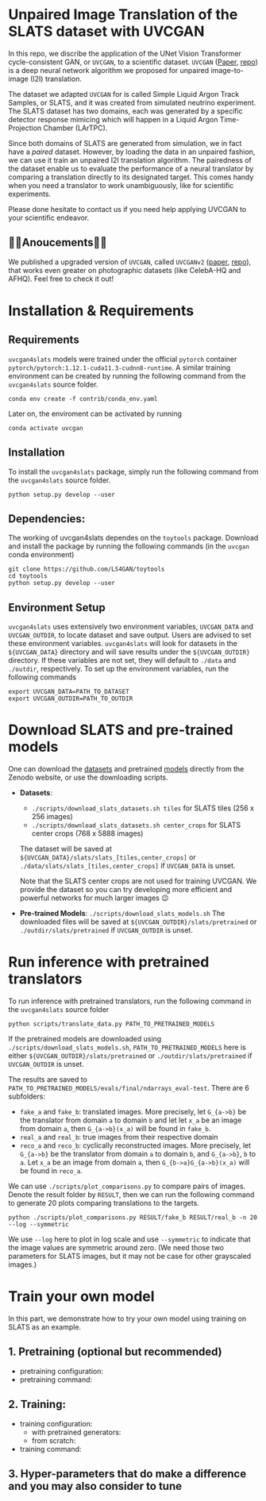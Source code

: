 # Unpaired Image Translation of the SLATS dataset with UVCGAN

In this repo, we discribe the application of the UNet Vision Transformer cycle-consistent GAN, or `UVCGAN`,  to a scientific dataset.
`UVCGAN` ([Paper][uvcgan_paper], [repo][uvcgan_repo]) is a deep neural network algorithm we proposed for unpaired image-to-image (I2I) translation.

The dataset we adapted `UVCGAN` for is called Simple Liquid Argon Track Samples, or SLATS, and it was created from simulated neutrino experiment.
The SLATS dataset has two domains, each was generated by a specific detector response mimicing which will happen in a Liquid Argon Time-Projection Chamber (LArTPC). 

Since both domains of SLATS are generated from simulation, we in fact have a _paired_ dataset. 
However, by loading the data in an unpaired fashion, we can use it train an unpaired I2I translation algorithm. 
The pairedness of the dataset enable us to evaluate the performance of a neural translator by comparing a translation directly to its designated target.
This comes handy when you need a translator to work unambiguously, like for scientific experiments. 

Please done hesitate to contact us if you need help applying UVCGAN to your scientific endeavor.

## :tada::tada:Anoucements:tada::tada:
We published a upgraded version of `UVCGAN`, called `UVCGANv2` ([paper][uvcgan2_paper], [repo][uvcgan2_repo]), that works even greater on photographic datasets (like CelebA-HQ and AFHQ). Feel free to check it out!


# Installation & Requirements

## Requirements

`uvcgan4slats` models were trained under the official `pytorch` container `pytorch/pytorch:1.12.1-cuda11.3-cudnn8-runtime`. 
A similar training environment can be created by running the following command from the `uvcgan4slats` source folder.
```
conda env create -f contrib/conda_env.yaml
```
Later on, the enviroment can be activated by running
```
conda activate uvcgan
```

## Installation

To install the `uvcgan4slats` package, simply run the following command from the `uvcgan4slats` source folder.
```
python setup.py develop --user
```

## Dependencies:

The working of uvcgan4slats dependes on the `toytools` package. 
Download and install the package by running the following commands (in the `uvcgan` conda environment)
```
git clone https://github.com/LS4GAN/toytools
cd toytools
python setup.py develop --user
```

## Environment Setup

`uvcgan4slats` uses extensively two environment variables, `UVCGAN_DATA` and `UVCGAN_OUTDIR`, to locate dataset and save output. 
Users are advised to set these environment variables. 
`uvcgan4slats` will look for datasets in the `${UVCGAN_DATA}` directory and will save results under the `${UVCGAN_OUTDIR}` directory. 
If these variables are not set, they will default to `./data` and `./outdir`, respectively.
To set up the environment variables, run the following commands
```
export UVCGAN_DATA=PATH_TO_DATASET
export UVCGAN_OUTDIR=PATH_TO_OUTDIR
```

# Download SLATS and pre-trained models
One can download the [datasets](https://zenodo.org/record/7809108) and pretrained [models](https://zenodo.org/deposit/7809460) 
directly from the Zenodo website, or use the downloading scripts.
- **Datasets**: 
  - `./scripts/download_slats_datasets.sh tiles` for SLATS tiles (256 x 256 images)
  - `./scripts/download_slats_datasets.sh center_crops` for SLATS center crops (768 x 5888 images)
  
  The dataset will be saved at `${UVCGAN_DATA}/slats/slats_[tiles,center_crops]` or `./data/slats/slats_[tiles,center_crops]` if `UVCGAN_DATA` is unset.
  
  Note that the SLATS center crops are not used for training UVCGAN. 
  We provide the dataset so you can try developing more efficient and powerful networks for much larger images :wink:
- **Pre-trained Models**: `./scripts/download_slats_models.sh`
  The downloaded files will be saved at `${UVCGAN_OUTDIR}/slats/pretrained` or `./outdir/slats/pretrained` if `UVCGAN_OUTDIR` is unset.

# Run inference with pretrained translators
To run inference with pretrained translators, run the following command in the `uvcgan4slats` source folder
```
python scripts/translate_data.py PATH_TO_PRETRAINED_MODELS
```
If the pretrained models are downloaded using `./scripts/download_slats_models.sh`, `PATH_TO_PRETRAINED_MODELS` here is either `${UVCGAN_OUTDIR}/slats/pretrained` or `./outdir/slats/pretrained` if `UVCGAN_OUTDIR` is unset.

The results are saved to `PATH_TO_PRETRAINED_MODELS/evals/final/ndarrays_eval-test`.
There are 6 subfolders: 
- `fake_a` and `fake_b`: translated images. 
  More precisely, let `G_{a->b}` be the translator from domain `a` to domain `b` and let let `x_a` be an image from domain `a`, then `G_{a->b}(x_a)` will be found in `fake_b`.
- `real_a` and `real_b`: true images from their respective domain
- `reco_a` and `reco_b`: cyclically reconstructed images. 
  More precisely, let `G_{a->b}` be the translator from domain `a` to domain `b`, and `G_{a->b}`, `b` to `a`. Let `x_a` be an image from domain `a`, then `G_{b->a}G_{a->b}(x_a)` will be found in `reco_a`. 

We can use `./scripts/plot_comparisons.py` to compare pairs of images.
Denote the result folder by `RESULT`, then we can run the following command to generate 20 plots comparing translations to the targets.
```
python ./scripts/plot_comparisons.py RESULT/fake_b RESULT/real_b -n 20 --log --symmetric
```
We use `--log` here to plot in log scale and use `--symmetric` to indicate that the image values are symmetric around zero. (We need those two parameters for SLATS images, but it may not be case for other grayscaled images.)


# Train your own model
In this part, we demonstrate how to try your own model using training on SLATS as an example. 

## 1. Pretraining (optional but recommended)
- pretraining configuration: 
- pretraining command:

## 2. Training:
- training configuration:
  - with pretrained generators:
  - from scratch:
- training command:

## 3. Hyper-parameters that do make a difference and you may also consider to tune


[uvcgan_paper]: https://openaccess.thecvf.com/content/WACV2023/html/Torbunov_UVCGAN_UNet_Vision_Transformer_Cycle-Consistent_GAN_for_Unpaired_Image-to-Image_Translation_WACV_2023_paper.html
[uvcgan_repo]: https://github.com/LS4GAN/uvcgan
[uvcgan2_paper]: https://arxiv.org/abs/2303.16280
[uvcgan2_repo]: https://github.com/LS4GAN/uvcgan2

